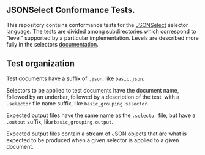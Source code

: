 ## JSONSelect Conformance Tests.

This repository contains conformance tests for the
[JSONSelect](http://jsonselect.org) selector language.  The tests
are divided among subdirectories which correspond to "level" supported
by a particular implementation.  Levels are described more fully in the 
selectors [documentation](http://selectors.org/#docs).

## Test organization

Test documents have a suffix of `.json`, like `basic.json`.

Selectors to be applied to test documents have the document name,
followed by an underbar, followed by a description of the test, with
a `.selector` file name suffix, like `basic_grouping.selector`.

Expected output files have the same name as the `.selector` file, 
but have a `.output` suffix, like `basic_grouping.output`.

Expected output files contain a stream of JSON objects that are what
is expected to be produced when a given selector is applied to a given
document.
